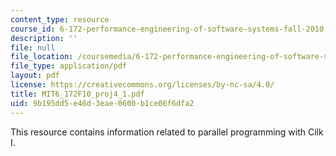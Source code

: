 ```yaml
---
content_type: resource
course_id: 6-172-performance-engineering-of-software-systems-fall-2010
description: ''
file: null
file_location: /coursemedia/6-172-performance-engineering-of-software-systems-fall-2010/9b195dd5e46d3eae0600b1ce06f6dfa2_MIT6_172F10_proj4_1.pdf
file_type: application/pdf
layout: pdf
license: https://creativecommons.org/licenses/by-nc-sa/4.0/
title: MIT6_172F10_proj4_1.pdf
uid: 9b195dd5-e46d-3eae-0600-b1ce06f6dfa2
---
```

This resource contains information related to parallel programming with Cilk I.